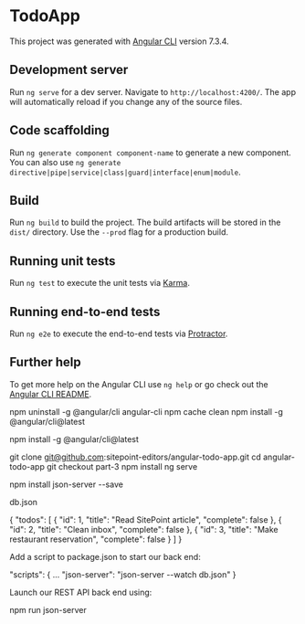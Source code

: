 # TodoApp

This project was generated with [Angular CLI](https://github.com/angular/angular-cli) version 7.3.4.

## Development server

Run `ng serve` for a dev server. Navigate to `http://localhost:4200/`. The app will automatically reload if you change any of the source files.

## Code scaffolding

Run `ng generate component component-name` to generate a new component. You can also use `ng generate directive|pipe|service|class|guard|interface|enum|module`.

## Build

Run `ng build` to build the project. The build artifacts will be stored in the `dist/` directory. Use the `--prod` flag for a production build.

## Running unit tests

Run `ng test` to execute the unit tests via [Karma](https://karma-runner.github.io).

## Running end-to-end tests

Run `ng e2e` to execute the end-to-end tests via [Protractor](http://www.protractortest.org/).

## Further help

To get more help on the Angular CLI use `ng help` or go check out the [Angular CLI README](https://github.com/angular/angular-cli/blob/master/README.md).


npm uninstall -g @angular/cli angular-cli
npm cache clean
npm install -g @angular/cli@latest



npm install -g @angular/cli@latest

git clone git@github.com:sitepoint-editors/angular-todo-app.git
cd angular-todo-app
git checkout part-3
npm install
ng serve


npm install json-server --save

db.json

{
  "todos": [
    {
      "id": 1,
      "title": "Read SitePoint article",
      "complete": false
    },
    {
      "id": 2,
      "title": "Clean inbox",
      "complete": false
    },
    {
      "id": 3,
      "title": "Make restaurant reservation",
      "complete": false
    }
  ]
}

Add a script to package.json to start our back end:

"scripts": {
  ...
  "json-server": "json-server --watch db.json"
}

Launch our REST API back end using:

npm run json-server